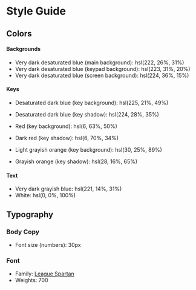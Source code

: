 # Style Guide

## Colors

#### Backgrounds

- Very dark desaturated blue (main background): hsl(222, 26%, 31%)
- Very dark desaturated blue (keypad background): hsl(223, 31%, 20%)
- Very dark desaturated blue (screen background): hsl(224, 36%, 15%)

#### Keys

- Desaturated dark blue (key background): hsl(225, 21%, 49%)
- Desaturated dark blue (key shadow): hsl(224, 28%, 35%)

- Red (key background): hsl(6, 63%, 50%)
- Dark red (key shadow): hsl(6, 70%, 34%)

- Light grayish orange (key background): hsl(30, 25%, 89%)
- Grayish orange (key shadow): hsl(28, 16%, 65%)

#### Text

- Very dark grayish blue: hsl(221, 14%, 31%)
- White: hsl(0, 0%, 100%)

## Typography

### Body Copy

- Font size (numbers): 30px

### Font

- Family: [League Spartan](https://fonts.google.com/specimen/League+Spartan)
- Weights: 700
